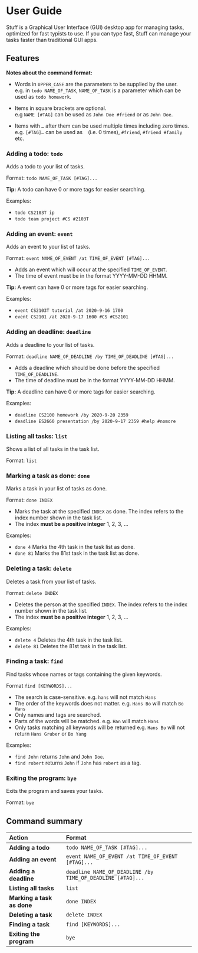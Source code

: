 # User Guide

Stuff is a Graphical User Interface (GUI) desktop app for managing tasks, optimized for fast typists to use. 
If you can type fast, Stuff can manage your tasks faster than traditional GUI apps.

## Features 

**Notes about the command format:**

* Words in `UPPER_CASE` are the parameters to be supplied by the user.<br>
  e.g. in `todo NAME_OF_TASK`, `NAME_OF_TASK` is a parameter which can be used as `todo homework`.

* Items in square brackets are optional.<br>
  e.g `NAME [#TAG]` can be used as `John Doe #friend` or as `John Doe`.

* Items with `…` after them can be used multiple times including zero times.<br>
  e.g. `[#TAG]…` can be used as ` ` (i.e. 0 times), `#friend`, `#friend #family` etc.

### Adding a todo: `todo`
Adds a todo to your list of tasks.

Format: `todo NAME_OF_TASK [#TAG]...`

**Tip:** A todo can have 0 or more tags for easier searching.

Examples:
* `todo CS2103T ip`
* `todo team project #CS #2103T`

### Adding an event: `event`
Adds an event to your list of tasks.

Format: `event NAME_OF_EVENT /at TIME_OF_EVENT [#TAG]...`
* Adds an event which will occur at the specified `TIME_OF_EVENT`.
* The time of event must be in the format YYYY-MM-DD HHMM.

**Tip:** A event can have 0 or more tags for easier searching.

Examples:
* `event CS2103T tutorial /at 2020-9-16 1700`
* `event CS2101 /at 2020-9-17 1600 #CS #CS2101`

### Adding an deadline: `deadline`
Adds a deadline to your list of tasks.

Format: `deadline NAME_OF_DEADLINE /by TIME_OF_DEADLINE [#TAG]...`
* Adds a deadline which should be done before the specified `TIME_OF_DEADLINE`.
* The time of deadline must be in the format YYYY-MM-DD HHMM.

**Tip:** A deadline can have 0 or more tags for easier searching.

Examples:
* `deadline CS2100 homework /by 2020-9-20 2359`
* `deadline ES2660 presentation /by 2020-9-17 2359 #help #nomore`

### Listing all tasks: `list`
Shows a list of all tasks in the task list.

Format: `list`

### Marking a task as done: `done`
Marks a task in your list of tasks as done.

Format: `done INDEX`
* Marks the task at the specified `INDEX` as done. The index refers to
the index number shown in the task list.
* The index **must be a positive integer** 1, 2, 3, ...

Examples:
* `done 4` Marks the 4th task in the task list as done.
* `done 81` Marks the 81st task in the task list as done.

### Deleting a task: `delete`
Deletes a task from your list of tasks.

Format: `delete INDEX`
* Deletes the person at the specified `INDEX`. The index refers to the
index number shown in the task list.
* The index **must be a positive integer** 1, 2, 3, ...

Examples:
* `delete 4` Deletes the 4th task in the task list.
* `delete 81` Deletes the 81st task in the task list.

### Finding a task: `find`
Find tasks whose names or tags containing the given keywords.

Format `find [KEYWORDS]...`
* The search is case-sensitive. e.g. `hans` will not match `Hans`
* The order of the keywords does not matter. e.g. `Hans Bo` will match `Bo Hans`
* Only names and tags are searched.
* Parts of the words will be matched. e.g. `Han` will match `Hans`
* Only tasks matching all keywords will be returned e.g. `Hans Bo` will not
return `Hans Gruber` or `Bo Yang`

Examples:
* `find John` returns `John` and `John Doe`.
* `find robert` returns `John` if `John` has `robert` as a tag.

### Exiting the program: `bye`
Exits the program and saves your tasks.

Format: `bye`

## Command summary

| Action | Format |
| :----- | :----- |
| **Adding a todo** | `todo NAME_OF_TASK [#TAG]...` |
| **Adding an event** | `event NAME_OF_EVENT /at TIME_OF_EVENT [#TAG]...` |
| **Adding a deadline** | `deadline NAME_OF_DEADLINE /by TIME_OF_DEADLINE [#TAG]...` |
| **Listing all tasks** | `list` |
| **Marking a task as done** | `done INDEX` |
| **Deleting a task** | `delete INDEX` |
| **Finding a task** | `find [KEYWORDS]...` |
| **Exiting the program** | `bye` |

